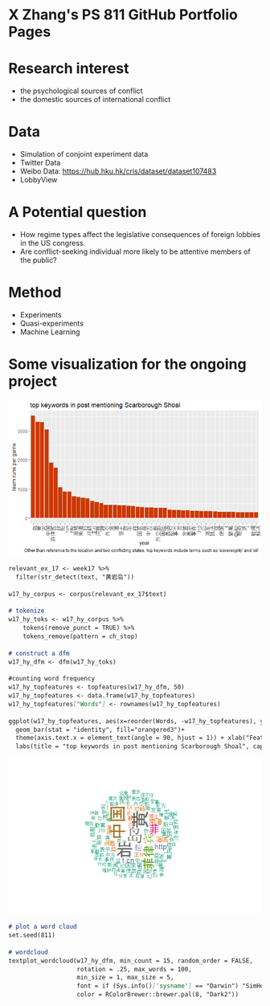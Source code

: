 # X Zhang's PS 811 GitHub Portfolio Pages


# Research interest
- the psychological sources of conflict
- the domestic sources of international conflict

# Data
- Simulation of conjoint experiment data
- Twitter Data
- Weibo Data: https://hub.hku.hk/cris/dataset/dataset107483
- LobbyView 

# A Potential question
- How regime types affect the legislative consequences of foreign lobbies in the US congress.
- Are conflict-seeking individual more likely to be attentive members of the public?

# Method
- Experiments
- Quasi-experiments
- Machine Learning

# Some visualization for the ongoing project

![top features](https://github.com/14XZ/Audience-Reward/blob/master/top%20keywords.png)


```markdown
relevant_ex_17 <- week17 %>%
  filter(str_detect(text, "黄岩岛"))

w17_hy_corpus <- corpus(relevant_ex_17$text)

# tokenize
w17_hy_toks <- w17_hy_corpus %>% 
    tokens(remove_punct = TRUE) %>%
    tokens_remove(pattern = ch_stop)

# construct a dfm
w17_hy_dfm <- dfm(w17_hy_toks)

#counting word frequency
w17_hy_topfeatures <- topfeatures(w17_hy_dfm, 50)
w17_hy_topfeatures <- data.frame(w17_hy_topfeatures)
w17_hy_topfeatures["Words"] <- rownames(w17_hy_topfeatures)

ggplot(w17_hy_topfeatures, aes(x=reorder(Words, -w17_hy_topfeatures), y=w17_hy_topfeatures))+
  geom_bar(stat = "identity", fill="orangered3")+
  theme(axis.text.x = element_text(angle = 90, hjust = 1)) + xlab("Feature") + ylab("Count") +
  labs(title = "top keywords in post mentioning Scarborough Shoal", caption = "Other than reference to the location and two conflicting states, top keywords include terms such as 'sovereignty' and 'oil'", x = "year", y = "team runs per game" )
```  
![wordcloud](https://github.com/14XZ/Audience-Reward/blob/master/top%20keywords%20word%20cloud.png)

```markdown
# plot a word cloud
set.seed(811)

# wordcloud
textplot_wordcloud(w17_hy_dfm, min_count = 15, random_order = FALSE,
                   rotation = .25, max_words = 100,
                   min_size = 1, max_size = 5,
                   font = if (Sys.info()['sysname'] == "Darwin") "SimHei" else NULL,
                   color = RColorBrewer::brewer.pal(8, "Dark2"))
                   
```




